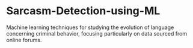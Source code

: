 # Sarcasm-Detection-using-ML
 Machine learning  techniques for studying the evolution of language  concerning criminal behavior, focusing particularly on data  sourced from online forums.
